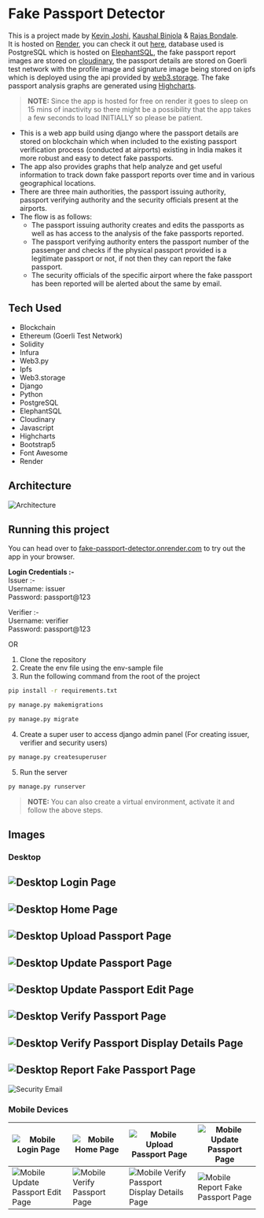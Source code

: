 # Fake Passport Detector

This is a project made by [Kevin Joshi](https://github.com/KevinJ-hub), [Kaushal Binjola](https://github.com/KaushalBinjola) & [Rajas Bondale](https://github.com/Rajas-B).  
It is hosted on [Render](https://render.com/), you can check it out [here](https://fake-passport-detector.onrender.com), database used is PostgreSQL which is hosted on [ElephantSQL](https://www.elephantsql.com/), the fake passport report images are stored on [cloudinary](https://cloudinary.com/), the passport details are stored on Goerli test network with the profile image and signature image being stored on ipfs which is deployed using the api provided by [web3.storage](https://web3.storage/). The fake passport analysis graphs are generated using [Highcharts](https://www.highcharts.com/).  

> **NOTE:** Since the app is hosted for free on render it goes to sleep on 15 mins of inactivity so there might be a possibility that the app takes a few seconds to load INITIALLY so please be patient.  

- This is a web app build using django where the passport details are stored on blockchain which when included to the existing passport verification process (conducted at airports) existing in India makes it more robust and easy to detect fake passports.  
- The app also provides graphs that help analyze and get useful information to track down fake passport reports over time and in various geographical locations.  
- There are three main authorities, the passport issuing authority, passport verifying authority and the security officials present at the airports.  
- The flow is as follows:
  - The passport issuing authority creates and edits the passports as well as has access to the analysis of the fake passports reported.
  - The passport verifying authority enters the passport number of the passenger and checks if the physical passport provided is a legitimate passport or not, if not then they can report the fake passport.
  - The security officials of the specific airport where the fake passport has been reported will be alerted about the same by email.

## Tech Used

- Blockchain
- Ethereum (Goerli Test Network)
- Solidity
- Infura
- Web3.py
- Ipfs
- Web3.storage
- Django
- Python
- PostgreSQL
- ElephantSQL
- Cloudinary
- Javascript
- Highcharts
- Bootstrap5
- Font Awesome
- Render

## Architecture

![Architecture](screenshots/architecture.png)

## Running this project

You can head over to [fake-passport-detector.onrender.com](https://fake-passport-detector.onrender.com) to try out the app in your browser.  
  
**Login Credentials :-**  
Issuer :-  
Username: issuer  
Password: passport@123
  
Verifier :-  
Username: verifier  
Password: passport@123  

OR  

1. Clone the repository
2. Create the env file using the env-sample file
3. Run the following command from the root of the project

```bash
pip install -r requirements.txt
```

```bash
py manage.py makemigrations
```

```bash
py manage.py migrate
```

4. Create a super user to access django admin panel (For creating issuer, verifier and security users)

```bash
py manage.py createsuperuser
```

5. Run the server

```bash
py manage.py runserver
```

> **NOTE:** You can also create a virtual environment, activate it and follow the above steps.

## Images

### Desktop

![Desktop Login Page](screenshots/ss1.png)
---

![Desktop Home Page](screenshots/ss2.png)
---

![Desktop Upload Passport Page](screenshots/ss3.png)
---

![Desktop Update Passport Page](screenshots/ss4.png)
---

![Desktop Update Passport Edit Page](screenshots/ss5.png)
---

![Desktop Verify Passport Page](screenshots/ss6.png)
---

![Desktop Verify Passport Display Details Page](screenshots/ss7.png)
---

![Desktop Report Fake Passport Page](screenshots/ss8.png)
---

![Security Email](screenshots/ss9.png)

### Mobile Devices

| ![Mobile Login Page](screenshots/ss10.png) | ![Mobile Home Page](screenshots/ss11.png) | ![Mobile Upload Passport Page](screenshots/ss12.png) | ![Mobile Update Passport Page](screenshots/ss13.png) |
|---|---|---|---|
| ![Mobile Update Passport Edit Page](screenshots/ss14.png) | ![Mobile Verify Passport Page](screenshots/ss15.png) | ![Mobile Verify Passport Display Details Page](screenshots/ss16.png) | ![Mobile Report Fake Passport Page](screenshots/ss17.png) |  

